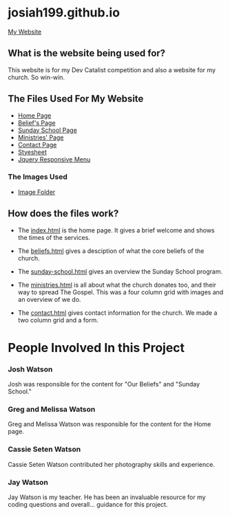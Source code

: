 # josiah199.github.io

[My Website](https://josiah199.github.io)

## What is the website being used for?

This website is for my Dev Catalist competition and also a website for my church.
So win-win.

## The Files Used For My Website

* [Home Page](index.html)
* [Belief's Page](beliefs.html)
* [Sunday School Page](sunday-school.html)
* [Ministries' Page](ministries.html)
* [Contact Page](contact.html)
* [Styesheet](style.css)
* [Jquery Responsive Menu](script.js)

### The Images Used

* [Image Folder](img)

## How does the files work?

* The [index.html](index.html) is the home page. It gives a brief welcome
 and shows the times of the services.

* The [beliefs.html](beliefs.html) gives a desciption of what the core beliefs of the church.

* The [sunday-school.html](sunday-school.html) gives an overview the Sunday School program.

* The [ministries.html](ministries.html) is all about what the church donates too, and their way to spread The Gospel.
 This was a four column grid with images and an overview of we do.

* The [contact.html](contact.html) gives contact information for the church. We made a two column grid and a form.

# People Involved In this Project

### Josh Watson

Josh was responsible for the content for "Our Beliefs" and "Sunday School."

### Greg and Melissa Watson

Greg and Melissa Watson was responsible for the content for the Home page.

### Cassie Seten Watson

Cassie Seten Watson contributed her photography skills and experience.

### Jay Watson

Jay Watson is my teacher. He has been an invaluable resource for my coding questions and overall...
guidance for this project.
